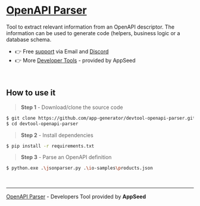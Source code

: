 # [OpenAPI Parser](https://github.com/app-generator/devtool-openapi-parser)

Tool to extract relevant information from an OpenAPI descriptor. The information can be used to generate code (helpers, business logic or a database schema. 

- 👉 Free [support](https://appseed.us/support/) via Email and [Discord](https://discord.gg/fZC6hup)
- 👉 More [Developer Tools](https://appseed.us/developer-tools/) - provided by AppSeed

<br />

## How to use it 

> **Step 1** - Download/clone the source code

```bash
$ git clone https://github.com/app-generator/devtool-openapi-parser.git
$ cd devtool-openapi-parser
```

> **Step 2** - Install dependencies

```bash
$ pip install -r requirements.txt
```

> **Step 3** - Parse an OpenAPI definition 

```bash
$ python.exe .\jsonparser.py .\io-samples\products.json
```

<br />

--- 
[OpenAPI Parser](https://github.com/app-generator/devtool-openapi-parser) - Developers Tool provided by **AppSeed**
